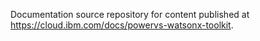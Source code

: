 

Documentation source repository for content published at https://cloud.ibm.com/docs/powervs-watsonx-toolkit.

